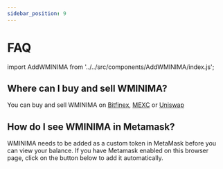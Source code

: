 ```yaml
---
sidebar_position: 9
---
```


# FAQ

import AddWMINIMA from '../../src/components/AddWMINIMA/index.js';

## Where can I buy and sell WMINIMA? 

You can buy and sell WMINIMA on [Bitfinex](https://trading.bitfinex.com/t/WMINIMA:USD), [MEXC](https://www.mexc.com/exchange/WMINIMA_USDT) or [Uniswap](https://app.uniswap.org/#/swap)


## How do I see WMINIMA in Metamask?

WMINIMA needs to be added as a custom token in MetaMask before you can view your balance. 
If you have Metamask enabled on this browser page, click on the button below to add it automatically. 

<AddWMINIMA/>

<!-- 
Our public Presale is an opportunity to purchase Minima ahead of coin distribution.

The ONLY official websites for the presale are https://presale.minima.global/ or https://livepresale.minima.global/.

**PLEASE BE VIGILANT FOR SCAM WEBSITES.**

*Note: Participation is only possible where your local laws and regulations permit as well as where international sanctions are not in force.*

## When will the Presale start?
The first tranche starts on 14th February at 10:00 UTC and ends on 21st March at 10:00 UTC or once all coins are sold, whichever is sooner.

## Are there different sale prices or different tranches?
There will be 4 tranches at different prices, the first and earliest tranche is available for existing Incentive Program members only. Discount % indicates the discount from the targeted exchange listing price of $0.30.

**Tranche 1:**
- Existing Incentive Program members only
- $0.21 (30% Discount)
- 10 million (10,000,000) coins available
- Min purchase size $50
- Max purchase size $25,000

**Tranche 2:**
- $0.24 (20% Discount)
- 10 million (10,000,000) coins available
- Min purchase size $50
- Max purchase size $100,000

**Tranche 3:** 
- $0.27 (10% Discount)
- 20 million (20,000,000) coins available
- Min purchase size $50
- Max purchase size $100,000

**Tranche 4:**
- $0.30 (0% Discount)
- 20 million (20,000,000) coins available
- Min purchase size $50
- Max purchase size $100,000

If you wish to purchase more than the maximum, please contact us via our [Contact page](https://www.minima.global/contact). 


## What is the Release Schedule for purchases?

**Tranche 1**: 100% at TGE<br/>
*Tranche 1 of the Presale will be open to Incentive Program members only.*<br/>
**Tranche 2:** 100% at TGE<br/>
**Tranche 3:** 100% at TGE<br/>
**Tranche 4:** 100% at TGE<br/>

## What am I buying in the Presale?

You will be buying Wrapped Minima ($WMINIMA) which is an ERC-20 token on the Ethereum blockchain. $WMINIMA will be redeemable 1:1 for Native Minima ($MINIMA) at a later date.

## How many tokens are on sale at the Presale?

60 million Wrapped Minima ($WMINIMA) coins are available for purchase.

## How do I reserve and buy $WMINIMA?

Visit https://presale.minima.global/ and use Switchere to reserve WMINIMA. Make sure you do not send funds from a shared address.

## What do I need to participate?

You will need to complete KYC before you can participate. 
 
## Why do I have to do KYC?

It is a legal requirement of FINMA as part of the anti-money laundering and terror financing prevention regulations to check the identity of every participant. We will not use this data or share it with anyone.

Our SRO (self regulatory organisation external representative) in Switzerland will store the data for one year to conform with FINMA KYC/AML. We will keep your email address in our database to send you notifications throughout the Presale.

The list of countries that cannot participate:

- Afghanistan
- Belarus
- Cuba
- Iran
- Iraq
- Libya
- Myanmar
- North Korea
- Russia
- Syria
- USA
- Venezuela
- Yemen

As well as all other countries on the OFAC list.

## How and when will I receive my $WMINIMA?

If you purchased via Metamask, your Wrapped Minima ($WMINIMA) will be sent to the Metamask wallet address that you purchased coins with.

If you purchased via Switchere, your coins will be distributed to your Switchere wallet. 

You will receive them after the Presale closes and the Token Generation Event ends, on 21st March 2023.

## Where will I be able to sell $WMINIMA?

You will be able to trade Wrapped Minima ($WMINIMA) on Bitfinex from 21st March 2023.


If you purchased using Metamask, please see the FAQ [here](#purchasing-with-metamask).

## Purchasing with Switchere 

### What currencies can I buy WMINIMA with on Switchere? 

You can use cryptocurrencies such as USDT, ETH, BTC and also fiat currencies such as USD and EUR. Read the below answers for more info. 

### What fiat currencies can I use to buy WMINIMA?

**Euro:**  Visa or Mastercard; SEPA Bank transfer; Sofort Transfer; Google Pay; Apple Pay  

**US Dollar:** Visa or Mastercard; Google Pay; Apple Pay;

Don’t worry if your credit card is not listed above, the exchange rate is done for you automatically by your credit card supplier. 

**Malaysian Ringgit:** Local Bank Transfer

**Indonesian Rupiah:** Local Bank Transfer

**Vietnamese Dong:** Local Bank Transfer

### What cryptocurrencies can I buy WMINIMA with?

Bitcoin (BTC)<br/>
Concordium (CCD)<br/>
Litecoin (LTC)<br/>
Ethereum (ETH)<br/>
Tether (USDT)<br/>
Aave (AAVE)<br/>
Bitcoin Cash (BCH)<br/>
Dai (DAI)<br/>
Elk Finance (ELK)<br/>
EOS (EOS)<br/>
Chainlink (LINK)<br/>
OMG Network (OMG)<br/>
Synthetix Network Token (SNX)<br/>
Solana (SOL)<br/>
Tron (TRON)<br/>
Uniswap (UNI)<br/>
Stellar (XLM)<br/>
Radix (XRD)<br/>
Ripple (XRP)<br/>
Yearn Finance (YFI)<br/>

The only cost incurred will be the network fee needed to send funds from your existing wallet into your Switchere wallet.

Your purchase of WMINIMA will cost no network fees once on Switchere and on purchase, your WMINIMA coins will be deposited into your Switchere wallet.

If you already have funds in your Switchere wallet, then you will not need to pay any network fees.

### Once I purchase WMINIMA, where will my coins be stored?

After purchase, your coins will be stored in your Switchere wallet. 

### Can I transfer my WMINIMA to another wallet?

As soon as WMINIMA is listed on the exchanges you will be able to withdraw your WMINIMA to them. You can also keep it at Switchere and use their service to buy and sell.

### Will I benefit from the same price and discounts as everyone else?

Yes. Switchere just have a better user experience with more payment options available.

### What KYC will be needed to purchase using Switchere?

Please refer to Switchere's [KYC documentation](https://switchere.com/limits)

## Purchasing with Metamask

### What currency can I purchase Minima with?

USDT only.

### How can I buy USDT?

We encourage you to find your favourite option, but a popular option is https://global.transak.com/.

### Do I need a wallet to participate in the Presale?

Yes, you will need a [Metamask](https://metamask.io/) wallet.

### How do I set up Metamask and complete the transaction?

Follow the instructions here: https://metamask.io/ - make sure you're only using this website as there are scam versions around. 

**Please note: Transactions are handled by Metamask and the ETH network, not Minima. Transactions sometimes fail, it is your responsibility to ensure the transaction is completed successfully.**


### What is the conversion rate?

It will be calculated at the time of purchase.

### How do I complete KYC?

Depending on how much you are looking to purchase in $USDT, you will need to provide the following:

1. Proof of ID (national ID card, passport, or driving license)
2. Proof of address (utility bill, bank statement, rent agreement, or tax bill)
3. Face verification (take or upload a photo)
4. Proof/source of funds wallet address

As well as any other requirement as per FINMA regulations at the time of purchase.

### Who is in charge of KYC?

Minima is using a third-party provider for this process. KYC is a legal and regulatory requirement of FINMA, to check the identity of every participant. We will not use this data or share it with anyone.

### How much KYC do I need to provide?

#### 50-999.99 $USDT

Information needed:

- Full Name (Surname, Given names)
- Full residential address (including country)
- Nationality
- Date of birth
- Place of birth / origin
- Gender

Documents needed:

- Valid Passport or National Identification Card (including back side)
- Selfie with Passport / ID in hand or face recognition

#### 1,000 – 9,999.99 $USDT

Information needed:

- Full Name (Surname, Given names)
- Full residential address (including country)
- Nationality
- Date of birth
- Place of birth / origin
- Gender

Documents needed:

- Valid Passport or National Identification Card (including back side)
- Selfie with Passport / ID in hand or face recognition
- Utility bill as proof of residence (not older than 3 months)

#### 10,000 $USDT or more

Information needed:

- Full Name (Surname, Given names)
- Full residential address (including country)
- Nationality
- Date of birth
- Place of birth / origin
- Gender

Documents needed:

- Valid Passport or National Identification Card (including back side)
- Selfie with Passport / ID in hand or face recognition
- Utility bill as proof of residence (not older than 3 months)
- Proof of funds / Sending Wallet funded with investment amount
- Source of wealth explanation – how were the funds generated (tick box)

### How long does KYC take?

You could be approved immediately, sent for manual checking, or rejected. If you're sent for manual checking, there is no set time limit on how long this takes as it depends on many factors - including how many other applications are being reviewed. Please be patient and keep checking your email.

### I have been rejected, what can I do?

Unfortunately this means you cannot take part in this stage of the presale. You can try in a later tranche, using a different email address perhaps - but rejections are usually due to submitted documentation, so the issue was probably to do with that.

### What if I miss out on a tranche due to being in review?

Unfortunately, as we can't predict how long KYC will take for each person, this is a risk. There's nothing we can do about it other than advise that you start the process as soon as possible to ensure you don't miss out - and, to ensure that your ID documents are ready. Please see the FAQ for more detail. -->



